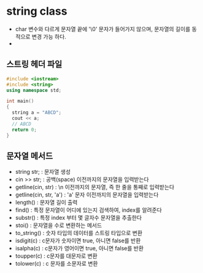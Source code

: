 # string class
- char 변수와 다르게 문자열 끝에 '\0' 문자가 들어가지 않으며, 문자열의 길이를 동적으로 변경 가능 하다.
- 
## 스트링 헤더 파일
```c++
#include <iostream>
#include <string>
using namespace std;

int main()
{
  string a = "ABCD";
  cout << a;
  // ABCD
  return 0;
}
```

## 문자열 메서드
- string str; : 문자열 생성
- cin >> str; : 공백(space) 이전까지의 문자열을 입력받는다
- getline(cin, str) : \n 이전까지의 문자열, 즉 한 줄을 통째로 입력받는다
- getline(cin, str, 'a') : 'a' 문자 이전까지의 문자열을 입력받는다
- length() : 문자열 길이 출력
- find() : 특정 문자열이 어디에 있는지 검색하여, index를 알려준다
- substr() : 특정 index 부터 몇 글자수 문자열을 추출한다
- stoi() : 문자열을 수로 변환하는 메서드
- to_string() : 숫자 타입의 데이터를 스트링 타입으로 변환
- isdigit(c) : c문자가 숫자이면 true, 아니면 false를 반환
- isalpha(c) : c문자가 영어이면 true, 아니면 false를 반환
- toupper(c) : c문자를 대문자로 변환
- tolower(c) : c 문자를 소문자로 변환